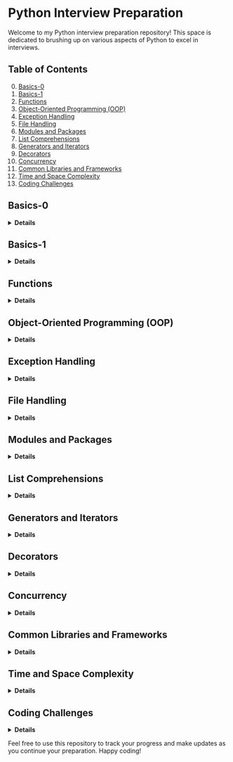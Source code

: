 # Python Interview Preparation

Welcome to my Python interview preparation repository! This space is dedicated to brushing up on various aspects of Python to excel in interviews.

## Table of Contents
0. [Basics-0](#basics-0)
1. [Basics-1](#basics-1)
2. [Functions](#functions)
3. [Object-Oriented Programming (OOP)](#object-oriented-programming-oop)
4. [Exception Handling](#exception-handling)
5. [File Handling](#file-handling)
6. [Modules and Packages](#modules-and-packages)
7. [List Comprehensions](#list-comprehensions)
8. [Generators and Iterators](#generators-and-iterators)
9. [Decorators](#decorators)
10. [Concurrency](#concurrency)
11. [Common Libraries and Frameworks](#common-libraries-and-frameworks)
12. [Time and Space Complexity](#time-and-space-complexity)
13. [Coding Challenges](#coding-challenges)

## Basics-0
<details>
<summary><strong> Details </strong></summary>

### What is Python, and how is it different from other programming languages?

**Answer:** Python is a high-level, interpreted programming language known for its <ins>readability</ins> and <ins>simplicity</ins>. It emphasizes code readability and allows programmers to express concepts in fewer lines of code than might be possible in languages such as C++ or Java. <ins>Python supports multiple programming paradigms, including procedural, object-oriented, and [functional programming](https://en.wikipedia.org/wiki/Functional_programming).</ins>

### Explain the differences between Python 2 and Python 3.

**Answer:** Python 2 and Python 3 are two major versions of the Python programming language. Python 3 was introduced as an upgrade to Python 2 with some significant changes to improve consistency and eliminate redundancy. Key differences include changes to print syntax (print is a function in Python 3), Unicode support, integer division, and various library updates. Python 2 reached its end of life on January 1, 2020, and developers are encouraged to use Python 3 for all new projects.

### What are the main features of Python?

**Answer:** Python has several key features:

- **Readability:** Python's syntax is clear and readable, making it an excellent language for beginners.
- **Versatility:** Python supports both procedural and object-oriented programming paradigms.
- **Interpretation:** It is an <ins>interpreted language</ins>, which means code execution occurs line by line.
- **Dynamic typing:** <ins>Variables are dynamically typed</ins, allowing flexibility.
- **Extensive libraries:** Python has a rich standard library and numerous third-party libraries, facilitating diverse applications.
- **Community support:** Python has a large, active community contributing to its development and providing support.

### What are the different data types in Python?

**Answer:** Python has various data types, including int (integer), str (string), float (floating-point), tuple, list, dict (dictionary), and bool (boolean).

### What is the output of (0, 1, 2, 3, (4, 5, 6), 7, 8, 9)[::2]

**Answer:** (0, 2, (4, 5, 6), 8) Certainly, the annotation [::2] is a slicing notation in Python that allows extracting a subsequence from a sequence (such as a list or tuple) by specifying three parameters separated by colons. The general form is start:stop:step, where: 
- start represents the starting index (inclusive).
- stop represents the ending index (exclusive).
- step represents the step or increment between selected elements.

### What is the output of (10, 20, 30, 40, 50)[::-2]?

**Answer:** (50, 30, 10). The notation [::-2] reverses the tuple and returns every second element. The [::-2] slice notation means to start from the end and move backwards by 2 steps. In this case, it starts from the end of the tuple and selects every second element moving towards the beginning.

### Output of l_numbers=[[]]*5, l_numbers[0].append(1)?

**Answer:** _l_numbers_ will be equal to [[1], [1], [1], [1], [1]]. When you multiply a list by a number, you get a list of references to the same elements. So, modifying one of them reflects on all.

### What is the difference between == and is in Python?

**Answer:** _==_ is a comparison operator that checks <ins>equality</ins> between the values of two objects.
_is_ is an identity operator that checks whether two variables <ins>refer to the same object in memory</ins>.


### What is the purpose of the single underscore “_” variable in Python?

**Answer:** In Python, the single underscore (_) has several conventional uses, and its purpose can depend on the context in which it is used. Here are some common cases: 
i) Placeholder for Unused Variables 
ii) Last Expression in an Interactive Interpreter
ii) "I don't care" in Unpacking ->  _, _, result = some_function_returning_a_tuple()

### Explain the concept behind dictionary in Python

**Answer:** In Python, a dictionary is a data structure that stores a collection of key-value pairs. Each key in a dictionary must be unique. You cannot have duplicate keys; if you try to use the same key more than once, the new value will overwrite the previous one.
Keys must be of a type that is <ins>immutable</ins>, meaning they cannot be changed after creation (e.g. you cannot use a list as key). Common examples of immutable types for keys include strings, numbers, and tuples.
Values in a dictionary can be of any data type, including numbers, strings, lists, or even other dictionaries (also mixed).
<ins>Dictionaries are mutable.</ins> Dictionaries provide fast and efficient lookups. 

### Difference between an expression and a statement in Python

**Answer:**: A _statement_ is a complete line of code that performs an action. It's an executable unit that can include assignments, function calls, loops, conditionals, etc.
An _expression_ is any part of the code that evaluates to a value. It can be a combination of variables, operators, and function calls. 
An expression can also be a statement if it stands alone as a complete line of code. In some languages, expressions and statements are distinct, but in Python, many expressions can be used as statements.


### Difference between an array and list

**Answer:** 

1. **Data Type:**
   - **List:** Holds elements of different data types.
   - **Array:** Typically holds elements of the same data type.

2. **Memory Efficiency:**
   - **List:** More memory-efficient but less space-efficient.
   - **Array:** More space-efficient due to contiguous memory.

3. **Operations:**
   - **List:** Versatile with many built-in methods.
   - **Array:** Fewer built-in methods; specialized libraries like NumPy enhance functionality.

4. **Usage:**
   - **List:** General-purpose data storage and manipulation.
   - **Array:** Common in mathematical and scientific computations.

5. **Mutability:**
   - **List:** Mutable; elements can be changed after creation.
   - **Array:** Core arrays are mutable; NumPy arrays can be mutable or immutable.

In summary, lists offer flexibility, while arrays are more specialized for certain tasks, especially in scientific computing.


#### Data Types

- Understanding and working with various data types:
  ```python
  # Example
  num = 42
  name = "John"
  coordinates = (10.5, 20.0)
  
  # Everything from numbers, lists, strings, functions and classes are python objects.
  ```

#### Operators


- Utilizing operators for arithmetic, comparison, logical operations:
  ```python
  # Example
  result = 10 + 5  # Addition
  is_equal = (3 == 3)  # Comparison
  logical_result = True and False  # Logical AND
  ```

#### Variables

- Declaring and using variables to store values:
  ```python
  # Example
  age = 30
  message = f"My age is {age}."
  ```

#### Control Flow

- Implementing control flow structures such as if statements, loops:
  ```python
  # Example
  age = 30
  if age >= 18:
      print("You are an adult.")
  else:
      print("You are a minor.")
  
  # Loop example
  for i in range(5):
      print(i)
  ```
  



more examples in the file code/basics_0.py  

</details>

## Basics-1
<details>
<summary><strong> Details </strong></summary>

### What is mutable and immutable objects/data types in Python?

**Answer:**: Mutation generally refers to 'change'. So when we say that an object is mutable or immutable we meant to say that the value of object can/cannot change.
When an object is created in Python, it is assigned a _type_ and an _id_. <ins> An object/data type is mutable if with the same id, the value of the object changes after the object is created. </ins>
**Mutable objects** in Python -- Objects that can change after creation. Lists, byte arrays, sets, and dictionaries.
**Immutable objects** in Python -- Numeric data types, strings, bytes, frozen sets, and tuples.


### What is the difference between list and tuples in Python?

**Answer:**
**Mutability** list is mutable and tuple is immutable. 
**Syntax definition**,
**Performance** List: Slower due to mutability and Tuple: Faster due to immutability
**Memory Consumption** List: Consumes more memory and  Tuple: More memory-efficient

### How is memory managed in Python?

**Answer:**: Memory in Python is managed using a private heap space. The Python Memory Manager handles the allocation and deallocation of memory for objects. Garbage collection is employed to reclaim memory from unused objects.


### Explain shallow and deep copy in Python

**Answer:**: In Python, a shallow copy creates a new object but does not clone nested objects. A deep copy, on the other hand, creates a new object and recursively clones all nested objects.


### Why Python generates a .pyc file even when it is an interpreted language?

**Answer:**:# Python is both interpreted and compiled. When a .py file is executed, 
it goes through a compilation process called bytecode compilation.
The generated bytecode is platform-independent and stored in .pyc files to improve execution speed on subsequent runs.
.pyc files contain the compiled version of the Python source code, making it faster to load and execute.
When a .py file is imported, Python checks if a corresponding .pyc file exists and is newer. 
If not, it compiles the .py file into .pyc.

### How private varibles are declared in Python?

**Answer:**: Python does not have anything called private member however by convention two underscore before a variable or function makes it private.

### Can _set_ have lists as elements?

**Answer:**: No, a set in Python cannot have lists as elements. Sets are designed <ins> to store unique and immutable elements. </ins> Since lists are mutable (meaning their contents can be changed after they are created), they cannot be used as elements in a set.


</details>

## Functions
<details>
<summary><strong> Details </strong></summary>

Explain briefly about map() and lambda() functions. 
Difference between a class variable and instance variable. (parte legata ai Scope)

- Defining functions, parameters, return values

</details>

## Object-Oriented Programming (OOP)
<details>
<summary><strong> Details </strong></summary>

### What is monkey patching? How to use it in Python?

**Answer:**: Monkey patching refers to dynamically modifying or extending a module or class at runtime, 
typically to alter behavior or add features (see example on basics_1.py).


### What is the difference between staticmethod and classmethod?

**Answer:**: The key difference lies in how they are bound to the class. `staticmethod` is bound to the class and takes no special first argument, 
while `classmethod` is bound to the class and takes the class as its first argument (see example on basics_1.py).


### Explain Singleton class and its uses?

**Answer:**: A Singleton class ensures that only one instance of the class is created and provides a global point of access to that instance. 
It is often used when exactly one object is needed for coordination or to control actions (see example on basics_1.py).

### Explain Meta Classes in Python. 

**Answer:**: Meta-classes in Python are classes that define the behavior of other classes, 
commonly known as class factories. They allow customization and modification of class creation, 
often used to enforce coding standards or add specific behaviors to classes (see example on basics_1.py).

Explain Abstract Classes and its uses.
Explain object creation process in detail. Which method is called first?
Explain inheritance in Python / What is MRO in Python? How does it work?


- Classes, objects, inheritance, encapsulation

</details>

## Exception Handling
<details>
<summary><strong> Details </strong></summary>

Explain exception handling in Python.
Is there a sequence in defining exceptions in except block for exception handling?

- try, except, else, finally blocks

</details>

## File Handling
<details>
<summary><strong> Details </strong></summary>

How would you load large data file in Python?

- Reading and writing to files, context managers

</details>

## Modules and Packages
<details>
<summary><strong> Details </strong></summary>

What's the difference between a Python module and a Python package?

- Importing modules, creating packages

</details>

## List Comprehensions
<details>
<summary><strong> Details </strong></summary>

Which is faster, list comprehension or for loop?

- Creating concise lists

</details>

## Generators and Iterators
<details>
<summary><strong> Details </strong></summary>


Explain Generators and use case of it.
What is an iterator? How is iterator is different from a generator?

- Yield statement, iterating through generators

</details>

## Decorators
<details>
<summary><strong> Details </strong></summary>

Explain Closures in Python
How to make a chain of function decorators?

- Defining and using decorators

</details>

## Concurrency
<details>
<summary><strong> Details </strong></summary>

What is a global interpreter lock (GIL)?
Explain threading in Python

- Threading vs. multiprocessing, GIL

</details>

## Common Libraries and Frameworks
<details>
<summary><strong> Details </strong></summary>

- Requests, NumPy, Pandas, Flask/Django

</details>

## Time and Space Complexity
<details>
<summary><strong> Details </strong></summary>

- Big O notation, algorithm efficiency

</details>

## Coding Challenges
<details>
<summary><strong> Details </strong></summary>

- Practice on platforms like LeetCode, HackerRank

</details>




Feel free to use this repository to track your progress and make updates as you continue your preparation. Happy coding!
